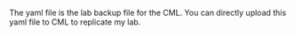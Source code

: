 The yaml file is the lab backup file for the CML. You can directly upload this yaml file to CML to replicate my lab.

